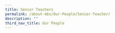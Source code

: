 ```yaml
---
title: Senior Teachers
permalink: /about-mbs/Our-People/Senior-Teacher/
description: ""
third_nav_title: Our People
---
```


